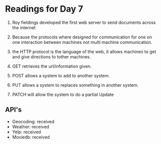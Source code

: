 # Readings for Day 7

1. Roy fieldings developed the first web server to send documents across the internet

2. Because the protocols where designed for communication for one on one interaction between machines not multi machine communication.

3. the HTTP protocol is the language of the web, it allows machines to get and give directions to tother machines.

4. GET retrieves the url/information given.

5. POST allows a system to add to another system.

6. PUT allows a system to replaces something in another system.

7. PATCH will allow the system to do a partial Update

## API's

- Geocoding: received
- Weather: received
- Yelp: received
- Moviedb: received
